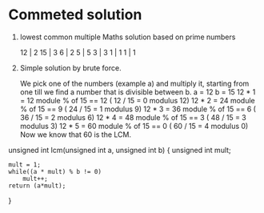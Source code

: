 
# Commeted solution

1. lowest common multiple
    Maths solution based on prime numbers

    12 | 2      15 | 3
    6  | 2       5 | 5
    3  | 3       1 | 1
    1  | 1 

 2. Simple solution by brute force.

    We pick one of the numbers (example a) and multiply it, starting from one till we find a number that is divisible between b.
 a = 12 b = 15
    12 * 1 =  12 module % of 15 == 12 ( 12 / 15 = 0 modulus 12)
    12 * 2 =  24 module % of 15 ==  9 ( 24 / 15 = 1 modulus  9)
    12 * 3 =  36 module % of 15 ==  6 ( 36 / 15 = 2 modulus  6)
    12 * 4 =  48 module % of 15 ==  3 ( 48 / 15 = 3 modulus  3)
    12 * 5 =  60 module % of 15 == 0  ( 60 / 15 = 4 modulus 0)
 Now we know that 60 is the LCM.

 unsigned int lcm(unsigned int a, unsigned int b)
{
	unsigned int mult;

	mult = 1;
	while((a * mult) % b != 0)
		mult++;
	return (a*mult);
}

